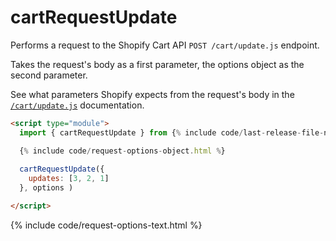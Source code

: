 # cartRequestUpdate

Performs a request to the Shopify Cart API `POST /cart/update.js` endpoint.

Takes the request's body as a first parameter, the options object as the second parameter.

See what parameters Shopify expects from the request's body in the [`/cart/update.js`](https://shopify.dev/api/ajax/reference/cart#post-cart-update-js) documentation.

```html
<script type="module">
  import { cartRequestUpdate } from {% include code/last-release-file-name.html asset_url=true %}

  {% include code/request-options-object.html %}
    
  cartRequestUpdate({
    updates: [3, 2, 1]
  }, options )

</script>
```

{% include code/request-options-text.html %}